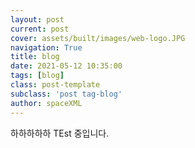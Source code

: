 ```yaml
---
layout: post
current: post
cover: assets/built/images/web-logo.JPG
navigation: True
title: blog
date: 2021-05-12 10:35:00
tags: [blog]
class: post-template
subclass: 'post tag-blog'
author: spaceXML
---
```


하하하하하 TEst 중입니다.